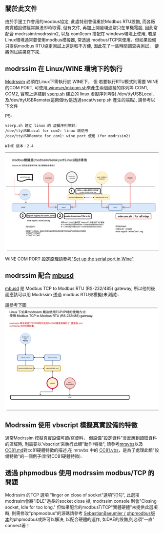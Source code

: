 ## 關於此文件

由於手邊工作會用的modbus協定, 此處特別會偏重於Modbus RTU設備, 而各廠商實體設備經常無法即時取得, 但有文件, 再加上開發環通常只在單機電腦, 因此常配合 modrssim/modrssim2, 以及 com0com 搭配在 windows環境上使用, 若是Linux環境通常要使用modbus模擬器, 常透過 modbus/TCP來使用。但如果設備只提供modbus RTU協定測試上還是較不方便, 因此花了一些時間調查與測試， 便將測試結果寫下來.

## modrssim 在 Linux/WINE 環境下的執行

<a href="https://sourceforge.net/projects/modrssim2/">Modrssim</a> 必須在Linux下需執行於 WINE下， 但 若要執行RTU模式則需要 WINE的COM PORT, 可使用<a href="https://github.com/esmi/wineser"> wineser/mkcom.sh</a>來產生兩個虛擬的序列埠 COM1, COM2, 實際上連結到 <a href="https://github.com/esmi/wineser/blob/master/vserp.sh">vserp.sh</a> 建立的 linux 虛擬序列埠對 /dev/ttyUSBLocal, 及/dev/ttyUSBRemote(這兩個tty是透過socat/vserp.sh 產生的端點), 請參考以下文件

PS:
```
vserp.sh 建立 linux 的 虛擬序列埠對:
/dev/ttyUSBLocal for com2: linux 端使用
/dev/ttyUSBRemote for com1: wine port 使用 (for modrssim2)

WINE 版本：2.4
```
<img src="image/modbus_modrssim_serial_port_linux.png">

WINE COM PORT <a href="https://www.onetransistor.eu/2015/12/wine-serial-port-linux.html">設定原理請參考"Set up the serial port in Wine"</a>

## modrssim 配合 <a href="https://github.com/3cky/mbusd">mbusd</a>

<a href="https://github.com/3cky/mbusd">mbusd</a> 是 Modbus TCP to Modbus RTU (RS-232/485) gateway, 所以他的後面應該可以用 Modrssim 透過 modbus RTU來模擬(未測試).

請參考下圖
<img src="image/modbus_mbusd_modrssim.png">

## Modrssim 使用 vbscript 模擬真實設備的特徵

通常Modrssim 模擬真實設備可讀/寫資料， 但設備"設定資料"會反應到讀取資料的區域時, 則需要以'vbscript'來執行此類"動作/特徵", 請參考<a href="https://github.com/esmi/mrsvbs">mrsvbs</a>以及<a href="https://github.com/esmi/docs/blob/master/CC81.md">CC81.md</a>對cc81硬體特徵的描述,在 mrsvbs 中的 <a href="https://github.com/esmi/mrsvbs/blob/master/CC81.vbs">CC81.vbs</a>，是為了處理此類"設備特徵"的一個例子(針對CC81硬體特徵).

## 透過 phpmodbus 使用 modrssim modbus/TCP 的問題

Modrssim 的TCP 選項 "linger on close of socket"選項"打勾", 此選項modrssim會將"IDLE"過長的socket close 掉, modrssim console 則會"Closing socket, Idle for too long."
但如果配合的modbusT/TCP"實體硬體"未提供此選項時, 則需修改"phpmodbus"的源碼請參考
<a href="https://github.com/SebastianBaeumler/phpmodbus">SebastianBaeumler
/
phpmodbus版本</a>的phpmodbus或許可以解決, 以配合硬體的運作, 如DAE的設備,則必須"一直" connect著！
